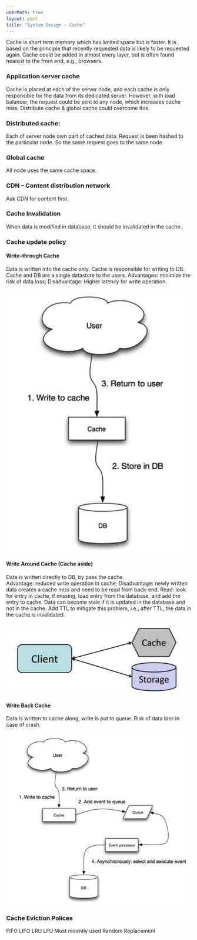 ```yaml
---
userMath: true
layout: post
title: "System Design - Cache"
---
```


Cache is short term memory which has limited space but is faster. It is based on the principle that recently requested data is likely to be requested again.
Cache could be added in almost every layer, but is often found nearest to the front end, e.g., browsers. 

### Application server cache
 Cache is placed at each of the server node, and each cache is only responsible for the data from its dedicated server. However, with load balancer, the request could be sent to any node, which increases cache miss. Distribute cache & global cache could overcome this.

### Distributed cache:
 Each of server node own part of cached data. Request is been hashed to the particular node. So the same request goes to the same node.

### Global cache
 All node uses the same cache space. 

### CDN – Content distribution network
 Ask CDN for content first.

### Cache Invalidation
 When data is modified in database, it should be invalidated in the cache. 

### Cache update policy 

#### Write-through Cache
 Data is written into the cache only. Cache is responsible for writing to DB. Cache and DB are a single datastore to the users. 
 Advantages: minimize the risk of data loss; 
 Disadvantage: Higher latency for write operation.

 ![write-through](/images/cache-write-through.png)

#### Write Around Cache (Cache aside)
 Data is written directly to DB, by pass the cache.  
 Advantage: reduced write operation in cache; 
 Disadvantage: newly written data creates a cache miss and need to be read from back-end. 
 Read: look for entry in cache, if missing, load entry from the database, and add the entry to cache. Data can become stale if it is updated in the database and not in the cache. Add TTL to mitigate this problem,  i.e., after TTL, the data in the cache is invalidated.

 ![write-around](/images/cache-write-around.png)

#### Write Back Cache
 Data is written to cache along, write is put to queue.
 Risk of data loss in case of crash.

  ![write-back](/images/cache-write-back.png)

### Cache Eviction Polices
 FIFO
 LIFO
 LRU
 LFU
 Most recently used
 Random Replacement

 